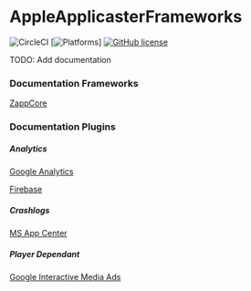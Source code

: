 # AppleApplicasterFrameworks

![CircleCI](https://circleci.com/gh/applicaster/AppleApplicasterFrameworks.svg?style=svg&circle-token=8fedcc78af0010cec307b550771857ed27eee835)
[![Platforms](https://img.shields.io/badge/Platforms-iOS%20|%20tvOS-f6b854.svg)]
[![GitHub license](https://img.shields.io/github/license/applicaster/AppleApplicasterFrameworks)](https://github.com/applicaster/AppleApplicasterFrameworks/blob/master/LICENSE)

TODO: Add documentation

### Documentation Frameworks

[ZappCore](https://applicaster.github.io/AppleApplicasterFrameworks/ZappCore/index.html)

### Documentation Plugins

##### Analytics

[Google Analytics](https://applicaster.github.io/AppleApplicasterFrameworks/ZappGoogleAnalytics/index.html)

[Firebase](https://applicaster.github.io/AppleApplicasterFrameworks/ZappFirebaseAnalytics/index.html)

##### Crashlogs

[MS App Center](https://applicaster.github.io/AppleApplicasterFrameworks/ZappCrashlogsMsAppCenter/index.html)

##### Player Dependant

[Google Interactive Media Ads](https://applicaster.github.io/AppleApplicasterFrameworks/ZappGoogleInteractiveMediaAds/index.html)
